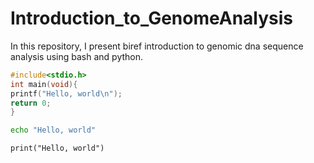 # Introduction_to_GenomeAnalysis
In this repository, I present biref introduction to genomic dna sequence analysis using bash and python.
```c
#include<stdio.h>
int main(void){
printf("Hello, world\n");
return 0;
}
```

```sh
echo "Hello, world"
```

```pydsa
print("Hello, world")
```
